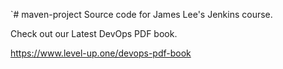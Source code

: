
`# maven-project
Source code for James Lee's Jenkins course.

Check out our Latest DevOps PDF book.

https://www.level-up.one/devops-pdf-book
